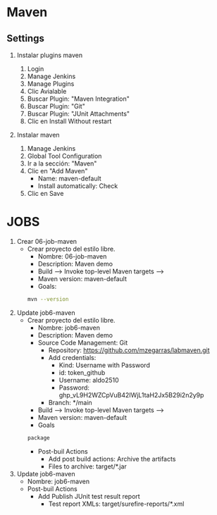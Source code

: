 # Maven
## Settings
1. Instalar plugins maven
    1. Login
    1. Manage Jenkins
    1. Manage Plugins
    1. Clic Avialable
    1. Buscar Plugin: "Maven Integration"
    1. Buscar Plugin: "Git"
    1. Buscar Plugin: "JUnit Attachments"
    1. Clic en Install Without restart
    
1. Instalar maven
    1. Manage Jenkins
    1. Global Tool Configuration
    1. Ir a la sección: "Maven"
    1. Clic en "Add Maven"
        * Name: maven-default
        * Install automatically: Check
    1. Clic en Save



# JOBS
1. Crear 06-job-maven
    * Crear proyecto del estilo libre.
        * Nombre: 06-job-maven
        * Description: Maven demo
        * Build --> Invoke top-level Maven targets --> 
        * Maven version: maven-default
        * Goals:
        ```bash         
        mvn --version
        ```
1. Update job6-maven
    * Crear proyecto del estilo libre.
        * Nombre: job6-maven
        * Description: Maven demo
        * Source Code Management: Git
            * Repository: https://github.com/mzegarras/labmaven.git
            * Add credentials:
                * Kind: Username with Password
                * id: token_github
                * Username: aldo2510
                * Password: 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 
            * Branch: */main
        * Build --> Invoke top-level Maven targets --> 
        * Maven version: maven-default
        * Goals
        ```bash         
        package
        ```
        * Post-buil Actions
            * Add post build actions: Archive the artifacts
            * Files to archive: target/*.jar
1. Update job6-maven
    * Nombre: job6-maven
    * Post-buil Actions
        * Add Publish JUnit test result report
            * Test report XMLs: target/surefire-reports/*.xml
